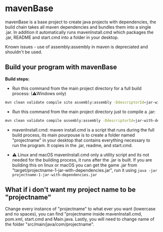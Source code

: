 
# mavenBase

mavenBase is a base project to create java projects with dependencies, the build chain takes all maven dependencies and bundles them into a single .jar. In addition it automatically runs mavenInstall.cmd which packages the .jar, README and start.cmd into a folder in your desktop.

Known issues - use of assembly:assembly in maven is depreciated and shouldn't be used.

## Build your program with mavenBase

**Build steps:**

- Run this command from the main project directory for a full build process: (⚠Windows only)

```bash
mvn clean validate compile site assembly:assembly -DdescriptorId=jar-with-dependencies exec:exec
```

- Run this command from the main project directory just to compile a .jar:

```bash
mvn clean validate compile assembly:assembly -DdescriptorId=jar-with-dependencies
```

- mavenInstall.cmd:
maven install.cmd is a script that runs during the full build process, its main pourpouse is to create a folder named "projectname" in your desktop that contains everything necessary to run the program. It copies in the .jar, readme, and start.cmd.

- ⚠ Linux and macOS
mavenInstall.cmd only a utility script and its not needed for the building process, it runs after the .jar is built. If you are building this on linux or macOS you can get the game .jar from "target/projectname-1-jar-with-dependencies.jar", run it using `java -jar projectname-1-jar-with-dependencies.jar`

## What if i don't want my project name to be "projectname"

Change every instance of "projectname" to what ever you want (lowercase and no spaces), you can find "projectname inside mavenInstall.cmd, pom.xml, start.cmd and Main.java. Lastly, you will need to change name of the folder "src/main/java/com/projectname".

